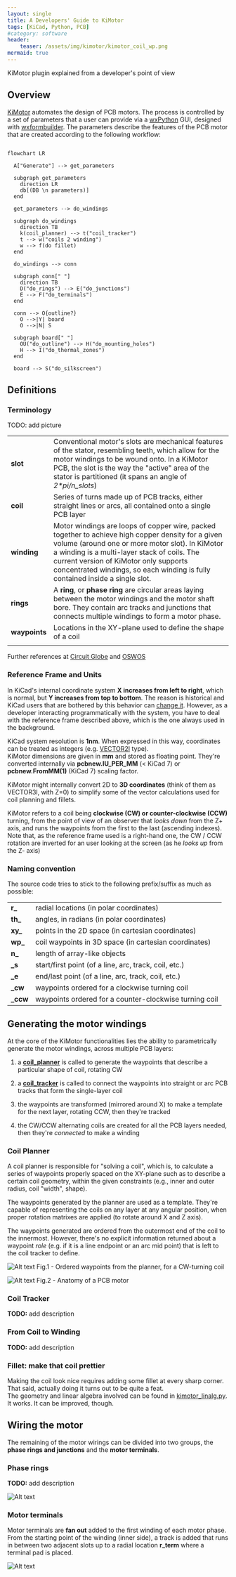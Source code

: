 ```yaml
---
layout: single
title: A Developers' Guide to KiMotor
tags: [KiCad, Python, PCB]
#category: software
header:
    teaser: /assets/img/kimotor/kimotor_coil_wp.png
mermaid: true
---
```


KiMotor plugin explained from a developer's point of view

## Overview

[KiMotor](https://github.com/cooked/kimotor) automates the design of PCB motors. The process is controlled by a set of parameters that a user can provide via a [wxPython](https://wxpython.org/index.html) GUI, designed with [wxformbuilder](https://github.com/wxFormBuilder/wxFormBuilder). The parameters describe the features of the PCB motor that are created according to the following workflow:

```mermaid!

flowchart LR
  
  A["Generate"] --> get_parameters

  subgraph get_parameters
    direction LR
    db[(DB \n parameters)]
  end

  get_parameters --> do_windings

  subgraph do_windings
    direction TB
    k(coil_planner) --> t("coil_tracker")
    t --> w("coils 2 winding")
    w --> f(do fillet)
  end

  do_windings --> conn

  subgraph conn[" "]
    direction TB
    D("do_rings") --> E("do_junctions")
    E --> F("do_terminals")
  end
  
  conn --> O{outline?}
    O -->|Y| board
    O -->|N| S

  subgraph board[" "]
    OU("do_outline") --> H("do_mounting_holes")
    H --> I("do_thermal_zones")
  end

  board --> S("do_silkscreen")

```

## Definitions

### Terminology

TODO: add picture

|         |   |
| :---------- | :----------|
| **slot**    | Conventional motor's slots are mechanical features of the stator, resembling teeth, which allow for the motor windings to be wound onto. In a KiMotor PCB, the slot is the way the "active" area of the stator is partitioned (it spans an angle of *2\*pi/n_slots*) |
| **coil**    | Series of turns made up of PCB tracks, either straight lines or arcs, all contained onto a single PCB layer |
| **winding** | Motor windings are loops of copper wire, packed together to achieve high copper density for a given volume (around one or more motor slot). In KiMotor a winding is a multi-layer stack of coils. The current version of KiMotor only supports concentrated windings, so each winding is fully contained inside a single slot.|
| **rings** | A **ring**, or **phase ring** are circular areas laying between the motor windings and the motor shaft bore. They contain arc tracks and junctions that connects multiple windings to form a motor phase. |
| **waypoints** | Locations in the XY-plane used to define the shape of a coil |
| | |

Further references at [Circuit Globe](https://circuitglobe.com/armature-winding.html) and [OSWOS](https://oswos.com/motor-windings/)

### Reference Frame and Units

In KiCad's internal coordinate system **X increases from left to right**, which is normal, but **Y increases from top to bottom**. The reason is historical and KiCad users that are bothered by this behavior can [change it](https://forum.kicad.info/t/coordinate-system-grid-and-origins-in-the-pcb-editor/24535). However, as a developer interacting programmatically with the system, you have to deal with the reference frame described above, which is the one always used in the background.

KiCad system resolution is **1nm**. When expressed in this way, coordinates can be treated as integers (e.g. [VECTOR2I](https://docs.kicad.org/doxygen-python-7.0/classpcbnew_1_1VECTOR2I.html) type).  
KiMotor dimensions are given in **mm** and stored as floating point. They're converted internally via **pcbnew.IU_PER_MM** (< KiCad 7) or **pcbnew.FromMM(1)** (KiCad 7) scaling factor.

KiMotor might internally convert 2D to **3D coordinates** (think of them as VECTOR3I, with Z=0) to simplify some of the vector calculations used for coil planning and fillets.

KiMotor refers to a coil being **clockwise (CW) or counter-clockwise (CCW)** turning, from the point of view of an observer that *looks down* from the Z+ axis, and runs the waypoints from the first to the last (ascending indexes).  
Note that, as the reference frame used is a right-hand one, the CW / CCW rotation are inverted for an user looking at the screen (as he *looks up* from the Z- axis)

### Naming convention

The source code tries to stick to the following prefix/suffix as much as possible:

|         |   |
| :------ | :--------------------------------------------------- |
| **r_**  | radial locations (in polar coordinates)         |
| **th_** | angles, in radians (in polar coordinates) |
| **xy_** | points in the 2D space (in cartesian coordinates)        |
| **wp_** | coil waypoints in 3D space (in cartesian coordinates)        |
| **n_**  | length of array-like objects |
| **_s**  | start/first point (of a line, arc, track, coil, etc.)        |
| **_e**  | end/last point (of a line, arc, track, coil, etc.)           |
| **_cw**  | waypoints ordered for a clockwise turning coil           |
| **_ccw**  | waypoints ordered for a counter-clockwise turning coil          |

## Generating the motor windings

At the core of the KiMotor functionalities lies the ability to parametrically generate the motor windings, across multiple PCB layers:

1. a [**coil_planner**](https://github.com/cooked/kimotor/blob/master/kimotor_solver.py) is called to generate the waypoints that describe a particular shape of coil, rotating CW

2. a [**coil_tracker**](https://github.com/cooked/kimotor/blob/master/kimotor_action.py) is called to connect the waypoints into straight or arc PCB tracks that form the single-layer coil

3. the waypoints are transformed (mirrored around X) to make a template for the next layer, rotating CCW, then they're tracked

4. the CW/CCW alternating coils are created for all the PCB layers needed, then they're *connected* to make a winding

### Coil Planner

A coil planner is responsible for "solving a coil", which is, to calculate a series of waypoints properly spaced on the XY-plane such as to describe a certain coil geometry, within the given constraints (e.g., inner and outer radius, coil "width", shape).

The waypoints generated by the planner are used as a template. They're capable of representing the coils on any layer at any angular position, when proper rotation matrixes are applied (to rotate around X and Z axis).

The waypoints generated are ordered from the outermost end of the coil to the innermost. However, there's no explicit information returned about a waypoint *role* (e.g. if it is a line endpoint or an arc mid point) that is left to the coil tracker to define.

![Alt text](../assets/img/kimotor/kimotor_coil_wp.png)
<span class="caption">Fig.1 - Ordered waypoints from the planner, for a CW-turning coil</span>

![Alt text](../assets/img/kimotor/kimotor_dims_names.png)
<span class="caption">Fig.2 - Anatomy of a PCB motor </span>

### Coil Tracker

**TODO:** add description

### From Coil to Winding

**TODO:** add description

### Fillet: make that coil prettier

Making the coil look nice requires adding some fillet at every sharp corner. That said, actually doing it turns out to be quite a feat.  
The geometry and linear algebra involved can be found in [kimotor_linalg.py](https://github.com/cooked/kimotor/blob/master/kimotor_linalg.py).  
It works. It can be improved, though.

## Wiring the motor

The remaining of the motor wirings can be divided into two groups, the **phase rings and junctions** and the **motor terminals**.

### Phase rings

**TODO:** add description

![Alt text](../assets/img/kimotor/kimotor_rings.png)

### Motor terminals

Motor terminals are **fan out** added to the first winding of each motor phase. From the starting point of the winding (inner side), a track is added that runs in between two adjacent slots up to a radial location **r_term** where a terminal pad is placed.

![Alt text](../assets/img/kimotor/kimotor_terminal.png)